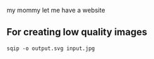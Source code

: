 my mommy let me have a website

## For creating low quality images
```
sqip -o output.svg input.jpg
```
